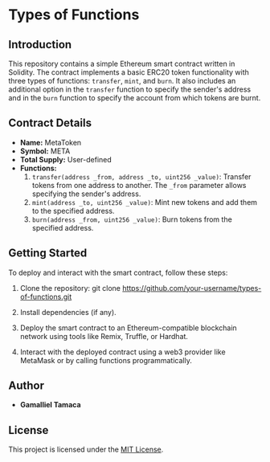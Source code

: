 # Types of Functions

## Introduction
This repository contains a simple Ethereum smart contract written in Solidity. The contract implements a basic ERC20 token functionality with three types of functions: `transfer`, `mint`, and `burn`. It also includes an additional option in the `transfer` function to specify the sender's address and in the `burn` function to specify the account from which tokens are burnt.

## Contract Details
- **Name:** MetaToken
- **Symbol:** META
- **Total Supply:** User-defined
- **Functions:**
  1. `transfer(address _from, address _to, uint256 _value)`: Transfer tokens from one address to another. The `_from` parameter allows specifying the sender's address.
  2. `mint(address _to, uint256 _value)`: Mint new tokens and add them to the specified address.
  3. `burn(address _from, uint256 _value)`: Burn tokens from the specified address.

## Getting Started
To deploy and interact with the smart contract, follow these steps:

1. Clone the repository: git clone https://github.com/your-username/types-of-functions.git

2. Install dependencies (if any).

3. Deploy the smart contract to an Ethereum-compatible blockchain network using tools like Remix, Truffle, or Hardhat.

4. Interact with the deployed contract using a web3 provider like MetaMask or by calling functions programmatically.

## Author
- **Gamalliel Tamaca**

## License
This project is licensed under the [MIT License](LICENSE).
